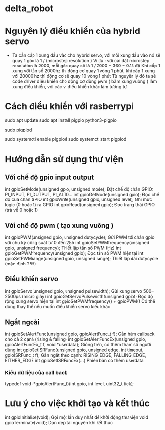 # delta_robot
# Nguyên lý điều khiển của hybrid servo 
- Ta cần cấp 1 xung đầu vào cho hybrid servo, với mỗi xung đầu vào nó sẽ quay 1 góc là 1 / (microstep resolution )
Ví dụ : với cài đặt microstep resolution là 2000, mỗi góc quay sẽ là 1 / 2000 * 360 =  0.18 độ 
Khi cấp 1 xung với tần số 2000hz thì động cơ quay 1 vòng 1 phút, khi cấp 1 xung với 20000 hz thì động cơ sẽ quay 10 vòng 1 phút 
Từ nguyên lý đó ta sẽ code driver điều khiển cho động cơ dùng pwm ( băm xung vuông ) làm xung điều khiển, với các  vi điều khiển khác làm tương tự 
# Cách điều khiển với rasberrypi 
<!-- To install pigpio on rasbery pi you need to uses this command  -->
sudo apt update
sudo apt install pigpio python3-pigpio
<!--Thư viện pigpio yêu cầu chạy một daemon (trình nền) có tên pigpiod.  -->
sudo pigpiod
<!-- Hoặc có thể để tự khởi động mỗi khi bật máy  -->
sudo systemctl enable pigpiod
sudo systemctl start pigpiod
# Hướng dẫn sử dụng thư viện 
## Với chế độ gpio input output 
int gpioSetMode(unsigned gpio, unsigned mode);	Đặt chế độ chân GPIO: PI_INPUT, PI_OUTPUT, PI_ALT0...
int gpioGetMode(unsigned gpio);	Đọc chế độ của chân GPIO
int gpioWrite(unsigned gpio, unsigned level);	Ghi mức logic (0 hoặc 1) ra GPIO
int gpioRead(unsigned gpio);	Đọc trạng thái GPIO (trả về 0 hoặc 1)
## Với chế độ pwm ( tạo xung vuông ) 
int gpioPWM(unsigned gpio, unsigned dutycycle);	Gửi PWM tới chân gpio với chu kỳ công suất từ 0 đến 255
int gpioSetPWMfrequency(unsigned gpio, unsigned frequency);	Thiết lập tần số PWM (Hz)
int gpioGetPWMfrequency(unsigned gpio);	Đọc tần số PWM hiện tại
int gpioSetPWMrange(unsigned gpio, unsigned range);	Thiết lập dải dutycycle (mặc định 255)
## Điều khiển servo 
int gpioServo(unsigned gpio, unsigned pulsewidth);	Gửi xung servo 500–2500μs (micro giây)
int gpioGetServoPulsewidth(unsigned gpio);	Đọc độ rộng xung servo hiện tại
int gpioSetPWMfrequency() + gpioPWM()	Có thể dùng thay thế nếu muốn điều khiển servo kiểu khác
## Ngắt ngoài 
int gpioSetAlertFunc(unsigned gpio, gpioAlertFunc_t f);	Gắn hàm callback cho cả 2 cạnh (rising & falling)
int gpioSetAlertFuncEx(unsigned gpio, gpioAlertFuncEx_t f, void *userdata);	Giống trên, có thêm tham số người dùng
int gpioSetISRFunc(unsigned gpio, unsigned edge, int timeout, gpioISRFunc_t f);	Gắn ngắt theo cạnh: RISING_EDGE, FALLING_EDGE, EITHER_EDGE
int gpioSetISRFuncEx(...)	Phiên bản có thêm userdata
### Kiểu dữ liệu của call back 
typedef void (*gpioAlertFunc_t)(int gpio, int level, uint32_t tick);
# Lưu ý cho việc khởi tạo và kết thúc 
int gpioInitialise(void);	Gọi một lần duy nhất để khởi động thư viện
void gpioTerminate(void);	Dọn dẹp tài nguyên khi kết thúc